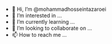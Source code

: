 - 👋 Hi, I’m @mohammadhosseintazaroei
- 👀 I’m interested in ...
- 🌱 I’m currently learning ...
- 💞️ I’m looking to collaborate on ...
- 📫 How to reach me ...

<!---
mohammadhosseintazaroei/mohammadhosseintazaroei is a ✨ special ✨ repository because its `README.md` (this file) appears on your GitHub profile.
You can click the Preview link to take a look at your changes.
--->
